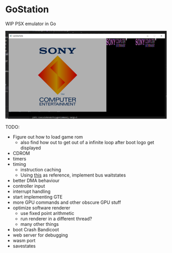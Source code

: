 # GoStation

WIP PSX emulator in Go

![](startup.png)

TODO:
- Figure out how to load game rom
  * also find how out to get out of a infinite loop after boot logo get displayed
- CDROM
- timers
- timing
  * instruction caching
  * Using [this](https://github.com/JaCzekanski/ps1-tests/blob/master/cpu/access-time/psx.log) as reference, implement bus waitstates
- better DMA behaviour
- controller input
- interrupt handling
- start implementing GTE
- more GPU commands and other obscure GPU stuff
- optimize software renderer
  * use fixed point arithmetic
  * run renderer in a different thread?
  * many other things
- boot Crash Bandicoot
- web server for debugging
- wasm port
- savestates
